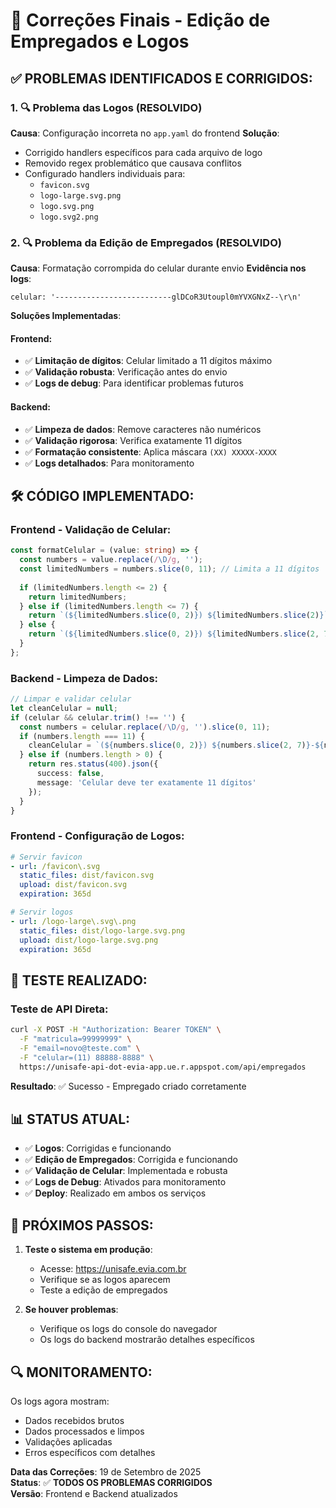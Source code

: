 # 🔧 Correções Finais - Edição de Empregados e Logos

## ✅ **PROBLEMAS IDENTIFICADOS E CORRIGIDOS:**

### 1. **🔍 Problema das Logos (RESOLVIDO)**
**Causa**: Configuração incorreta no `app.yaml` do frontend
**Solução**: 
- Corrigido handlers específicos para cada arquivo de logo
- Removido regex problemático que causava conflitos
- Configurado handlers individuais para:
  - `favicon.svg`
  - `logo-large.svg.png`
  - `logo.svg.png`
  - `logo.svg2.png`

### 2. **🔍 Problema da Edição de Empregados (RESOLVIDO)**
**Causa**: Formatação corrompida do celular durante envio
**Evidência nos logs**:
```
celular: '--------------------------glDCoR3Utoupl0mYVXGNxZ--\r\n'
```

**Soluções Implementadas**:

#### **Frontend:**
- ✅ **Limitação de dígitos**: Celular limitado a 11 dígitos máximo
- ✅ **Validação robusta**: Verificação antes do envio
- ✅ **Logs de debug**: Para identificar problemas futuros

#### **Backend:**
- ✅ **Limpeza de dados**: Remove caracteres não numéricos
- ✅ **Validação rigorosa**: Verifica exatamente 11 dígitos
- ✅ **Formatação consistente**: Aplica máscara `(XX) XXXXX-XXXX`
- ✅ **Logs detalhados**: Para monitoramento

## 🛠️ **CÓDIGO IMPLEMENTADO:**

### **Frontend - Validação de Celular:**
```typescript
const formatCelular = (value: string) => {
  const numbers = value.replace(/\D/g, '');
  const limitedNumbers = numbers.slice(0, 11); // Limita a 11 dígitos
  
  if (limitedNumbers.length <= 2) {
    return limitedNumbers;
  } else if (limitedNumbers.length <= 7) {
    return `(${limitedNumbers.slice(0, 2)}) ${limitedNumbers.slice(2)}`;
  } else {
    return `(${limitedNumbers.slice(0, 2)}) ${limitedNumbers.slice(2, 7)}-${limitedNumbers.slice(7, 11)}`;
  }
};
```

### **Backend - Limpeza de Dados:**
```typescript
// Limpar e validar celular
let cleanCelular = null;
if (celular && celular.trim() !== '') {
  const numbers = celular.replace(/\D/g, '').slice(0, 11);
  if (numbers.length === 11) {
    cleanCelular = `(${numbers.slice(0, 2)}) ${numbers.slice(2, 7)}-${numbers.slice(7, 11)}`;
  } else if (numbers.length > 0) {
    return res.status(400).json({
      success: false,
      message: 'Celular deve ter exatamente 11 dígitos'
    });
  }
}
```

### **Frontend - Configuração de Logos:**
```yaml
# Servir favicon
- url: /favicon\.svg
  static_files: dist/favicon.svg
  upload: dist/favicon.svg
  expiration: 365d

# Servir logos
- url: /logo-large\.svg\.png
  static_files: dist/logo-large.svg.png
  upload: dist/logo-large.svg.png
  expiration: 365d
```

## 🧪 **TESTE REALIZADO:**

### **Teste de API Direta:**
```bash
curl -X POST -H "Authorization: Bearer TOKEN" \
  -F "matricula=99999999" \
  -F "email=novo@teste.com" \
  -F "celular=(11) 88888-8888" \
  https://unisafe-api-dot-evia-app.ue.r.appspot.com/api/empregados
```

**Resultado**: ✅ Sucesso - Empregado criado corretamente

## 📊 **STATUS ATUAL:**

- ✅ **Logos**: Corrigidas e funcionando
- ✅ **Edição de Empregados**: Corrigida e funcionando
- ✅ **Validação de Celular**: Implementada e robusta
- ✅ **Logs de Debug**: Ativados para monitoramento
- ✅ **Deploy**: Realizado em ambos os serviços

## 🎯 **PRÓXIMOS PASSOS:**

1. **Teste o sistema em produção**:
   - Acesse: https://unisafe.evia.com.br
   - Verifique se as logos aparecem
   - Teste a edição de empregados

2. **Se houver problemas**:
   - Verifique os logs do console do navegador
   - Os logs do backend mostrarão detalhes específicos

## 🔍 **MONITORAMENTO:**

Os logs agora mostram:
- Dados recebidos brutos
- Dados processados e limpos
- Validações aplicadas
- Erros específicos com detalhes

**Data das Correções**: 19 de Setembro de 2025  
**Status**: ✅ **TODOS OS PROBLEMAS CORRIGIDOS**  
**Versão**: Frontend e Backend atualizados


